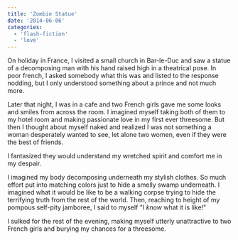 ```yaml
---
title: 'Zombie Statue'
date: '2014-06-06'
categories:
  - 'flash-fiction'
  - 'love'
---
```


On holiday in France, I visited a small church in Bar-le-Duc and saw a statue of
a decomposing man with his hand raised high in a theatrical pose. In poor
french, I asked somebody what this was and listed to the response nodding, but I
only understood something about a prince and not much more.

Later that night, I was in a cafe and two French girls gave me some looks and
smiles from across the room. I imagined myself taking both of them to my hotel
room and making passionate love in my first ever threesome. But then I thought
about myself naked and realized I was not something a woman desperately wanted
to see, let alone two women, even if they were the best of friends.

I fantasized they would understand my wretched spirit and comfort me in my
despair.

I imagined my body decomposing underneath my stylish clothes. So much effort put
into matching colors just to hide a smelly swamp underneath. I imagined what it
would be like to be a walking corpse trying to hide the terrifying truth from
the rest of the world. Then, reaching to height of my pompous self-pity
jamboree, I said to myself "I _know_ what it is like!"

I sulked for the rest of the evening, making myself utterly unattractive to two
French girls and burying my chances for a threesome.
